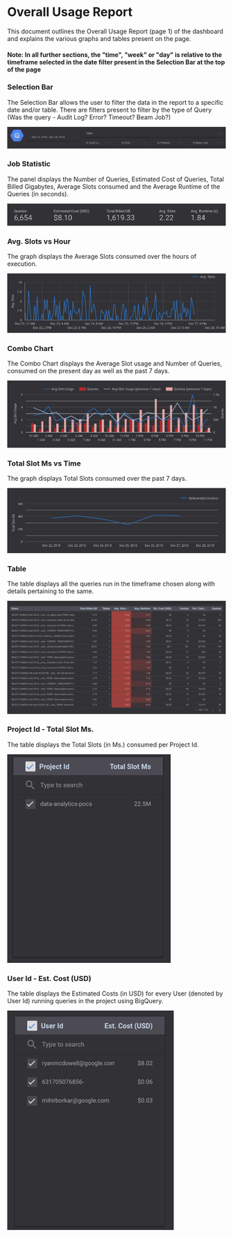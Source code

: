 # Overall Usage Report

This document outlines the Overall Usage Report (page 1) of the dashboard and explains the various graphs and tables present on the page.

#### Note: In all further sections, the "time", "week" or "day" is relative to the timeframe selected in the date filter present in the Selection Bar at the top of the page

### Selection Bar
The Selection Bar allows the user to filter the data in the report to a specific date and/or table. There are filters present to filter by the type of Query (Was the query - Audit Log? Error? Timeout? Beam Job?)

![Selection Bar](../images/overall_usage/Image1.png)

### Job Statistic
The panel displays the Number of Queries, Estimated Cost of Queries, Total Billed Gigabytes, Average Slots consumed and the Average Runtime of the Queries (in seconds).

![Job Statistics](../images/overall_usage/Image2.png)

### Avg. Slots vs Hour
The graph displays the Average Slots consumed over the hours of execution.

![Avg. Slots vs Hour](../images/overall_usage/Image3.png)

### Combo Chart
The Combo Chart displays the Average Slot usage and Number of Queries, consumed on the present day as well as the past 7 days.

![Combo Chart](../images/overall_usage/Image4.png)

### Total Slot Ms vs Time
The graph displays Total Slots consumed over the past 7 days.

![Total Slot Ms vs Time](../images/overall_usage/Image5.png)

### Table
The table displays all the queries run in the timeframe chosen along with details pertaining to the same.

![Table](../images/overall_usage/Image6.png)

### Project Id - Total Slot Ms.
The table displays the Total Slots (in Ms.) consumed per Project Id.

![Project Id - Total Slot Ms](../images/overall_usage/Image7.png)

### User Id - Est. Cost (USD)
The table displays the Estimated Costs (in USD) for every User (denoted by User Id) running queries in the project using BigQuery.

![User Id - Est. Cost (USD)](../images/overall_usage/Image8.png)


